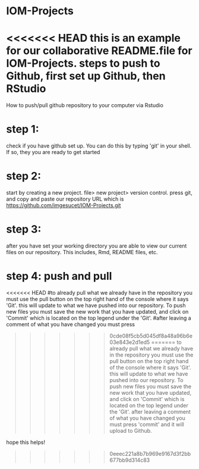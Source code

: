 # IOM-Projects

<<<<<<< HEAD
this is an example for our collaborative README.file for IOM-Projects. 
steps to push to Github, first set up Github, then RStudio
=======

How to push/pull github repository to your computer via Rstudio
# step 1:
check if you have github set up. You can do this by typing 'git' in your shell. If so, they you are ready to get started
# step 2: 
start by creating a new project. file> new project> version control. press git, and copy and paste our repository URL which is https://github.com/imgesucet/IOM-Projects.git
# step 3:
after you have set your working directory you are able to view our current files on our repository. This includes, Rmd, README files, etc.

# step 4: push and pull
<<<<<<< HEAD
#to already pull what we already have in the repository you must use the pull button on the top right hand of the console where it says 'Git'. this will update to what we have pushed into our repository. To push new files you must save the new work that you have updated, and click on 'Commit' which is located on the top legend under the 'Git'. 
#after leaving a comment of what you have changed you must press
>>>>>>> 0cde08f5cb5d045df8a48a96b6e03e843e2d1ed5
=======
to already pull what we already have in the repository you must use the pull button on the top right hand of the console where it says 'Git'. this will update to what we have pushed into our repository. To push new files you must save the new work that you have updated, and click on 'Commit' which is located on the top legend under the 'Git'. after leaving a comment of what you have changed you must press 'commit' and it will upload to Github.

hope this helps!
>>>>>>> 0eeec221a8b7b969e9167d3f2bb677bb9d314c83
